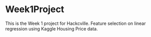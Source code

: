 # Week1Project
This is the Week 1 project for Hackcville.  Feature selection on linear regression using Kaggle Housing Price data. 
